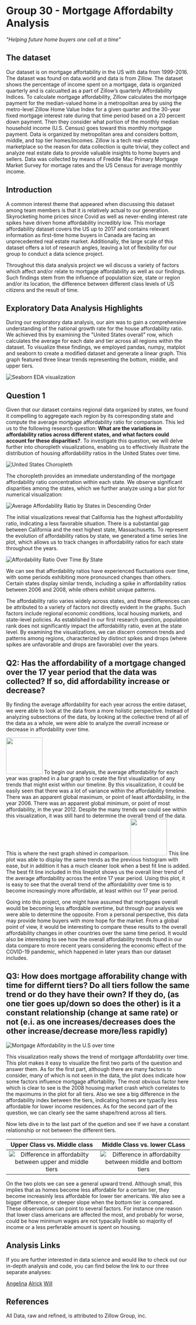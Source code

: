 # Group 30 - Mortgage Affordabilty Analysis

*"Helping future home buyers one cell at a time"*

## The dataset

Our dataset is on mortgage affortability in the US with data from 1999-2016. The dataset was found on data.world and data is from Zillow. The dataset shows the percentage of income spent on a mortgage, data is organized quarterly and is calcualted as a part of Zillow’s quarterly Affordability Indices. To calculate mortgage affordability, Zillow calculates the mortgage payment for the median-valued home in a metropolitan area by using the metro-level Zillow Home Value Index for a given quarter and the 30-year fixed mortgage interest rate during that time period based on a 20 percent down payment. Then they consider what portion of the monthly median household income (U.S. Census) goes toward this monthly mortgage payment. Data is organized by metropolitan area and considers bottom, middle, and top tier homes/incomes. Zillow is a tech real-estate marketplace so the reason for data collection is quite trivial, they collect and analyze real estate data to provide valuable insights to home buyers and sellers. Data was collected by means of Freddie Mac Primary Mortgage Market Survey for mortage rates and the US Census for average monthly income. 

## Introduction

A common interest theme that appeared when discussing this dataset among team members is that it is relatively actual to our generation. Skyrocketing home prices since Covid as well as never-ending interest rate spikes have driven home affordability incredibly low. This mortage affordability dataset covers the US up to 2017 and contains relevant information as first-time home buyers in Canada are facing an unprecedented real estate market. Additionally, the large scale of this dataset offers a lot of research angles, leaving a lot of flexibility for our group to conduct a data science project. 

Throughout this data analysis project we wil discuss a variety of factors which affect and/or relate to mortgage affordability as well as our findings. Such findings stem from the influence of population size, state or region and/or its location, the difference between different class levels of US citizens and the result of time. 

## Exploratory Data Analysis Highlights 

During our exploratory data analysis, our aim was to gain a comprehensive understanding of the national growth rate for the house affordability ratio. We achieved this by examining the "United States overall" row, which calculates the average for each date and tier across all regions within the dataset. To visualize these findings, we employed pandas, numpy, matplot and seaborn to create a modified dataset and generate a linear graph. This graph featured three linear trends representing the bottom, middle, and upper tiers.

![Seaborn EDA visualization](/images/alrick/EDA_tier_affordability.png)

## Question 1

Given that our dataset contains regional data organized by states, we found it compelling to aggregate each region by its corresponding state and compute the average mortgage affordability ratio for comparison. This led us to the following research question: **What are the variations in affordability ratios across different states, and what factors could account for these disparities?**. To investigate this question, we will delve further into choropleth visualizations, enabling us to effectively illustrate the distribution of housing affordabililty ratios in the United States over time.

![United States Choropleth](/images/alrick/chloropleth_byStates.PNG)

The choropleth provides an immediate understanding of the mortgage affordability ratio concentration within each state. We observe significant disparities among the states, which we further analyze using a bar plot for numerical visualization:

![Average Affordability Ratio by States in Descending Order](/images/alrick/affordability_states_barPlot.png)

The initial visualizations reveal that California has the highest affordability ratio, indicating a less favorable situation. There is a substantial gap between California and the next highest state, Massachusetts. To represent the evolution of affordability ratios by state, we generated a time series line plot, which allows us to track changes in affordability ratios for each state throughout the years.

![Affordability Ratio Over Time By State](/images/alrick/affordability_overTime_states_lineChart.png)

We can see that affordability ratios have experienced fluctuations over time, with some periods exhibiting more pronounced changes than others. Certain states display similar trends, including a spike in affordability ratios between 2006 and 2008, while others exhibit unique patterns.

The affordability ratio varies widely across states, and these differences can be attributed to a variety of factors not directly evident in the graphs. Such factors include regional economic conditions, local housing markets, and state-level policies. As established in our first research question, population rank does not significantly impact the affordability ratio, even at the state level. By examining the visualizations, we can discern common trends and patterns among regions, characterized by distinct spikes and drops (where spikes are unfavorable and drops are favorable) over the years.

## Q2: Has the affordability of a mortgage changed over the 17 year period that the data was collected? If so, did affordability increase or decrease?

By finding the average affordability for each year across the entire dataset, we were able to look at the data from a more holistic perspective. Instead of analyzing subsections of the data, by looking at the collective trend of all of the data as a whole, we were able to analyze the overall increase or decrease in affordability over time.

<img src ="images/test.png" width="100px">
To begin our analysis, the average affordability for each year was graphed in a bar graph to create the first visualization of any trends that might exist within our timeline. By this visualization, it could be easily seen that there was a lot of variance within the affordability timeline. There was an apparent global maximum, or point of least affordability, in the year 2006. There was an apparent global minimum, or point of most affordability, in the year 2012. Despite the many trends we could see within this visualization, it was still hard to determine the overall trend of the data. This is where the next graph shined in comparison.


<img src ="images/test.png" width="100px">
This line plot was able to display the same trends as the previous histogram with ease, but in addition it has a much cleaner look when a best fit line is added. The best fit line included in this lineplot shows us the overall liner trend of the average affordability across the entire 17 year period. Using this plot, it is easy to see that the overall trend of the affordability over time is to become increasingly more affordable, at least within our 17 year period.

Going into this project, one might have assumed that mortgages overall would be becoming less affordable overtime, but through our analysis we were able to determine the opposite. From a personal perspective, this data may provide home buyers with more hope for the market. From a global point of view, it would be interesting to compare these results to the overall affordability changes in other countries over the same time period. It would also be interesting to see how the overall affordability trends found in our data compare to more recent years considering the economic effect of the COVID-19 pandemic, which happened in later years than our dataset includes.

## Q3: How does mortgage afforability change with time for differnt tiers? Do all tiers follow the same trend or do they have their own? If they do, (as one tier goes up/down so does the other) is it a constant relationship (change at same rate) or not (e.i. as one increases/decreases does the other increase/decrease more/less rapidly)

![Mortgage Affordability in the U.S over time](images/Will/tiered_timeplot.png)

This visualization really shows the trend of mortgage affordability over time. This plot makes it easy to visualize the first two parts of the question and answer them. As for the first part, although there are many factors to consider, many of which is not seen in the data, the plot does indicate how some factors influence mortgage affortability. The most obvious factor here which is clear to see is the 2008 housing market crash which correlates to the maximums in the plot for all tiers. Also we see a big difference in the affordability index between the tiers, indicating homes are typaclly less affordable for lower income residences. As for the second part of the question, we can clearly see the same shape/trend across all tiers.

Now lets dive in to the last part of the quetion and see if we have a constant relationship or not between the different tiers.

| Upper Class vs. Middle class | Middle Class vs. lower CLass |
|:----------------------------:|:----------------------------:|
![Difference in affordabilty between upper and middle tiers](images/Will/midup_diff.png) | ![Difference in affordabilty between middle and bottom tiers](images/Will/botmid_diff.png)|

On the two plots we can see a general upward trend. Although small, this implies that as homes become less affordable for a certain tier, they become increasinly less affordable for lower tier americans. We also see a bigger difference, or steeper slope when the bottom tier is compared. These observations can point to several factors. For instance one reason that lower class americans are affected the most, and probably for worse, could be how minimum wages are not typacally livable so majority of income or a less perferable amount is spent on housing. 

## Analysis Links

If you are further interested in data science and would like to check out our in-depth analysis and code, you can find below the link to our three separate analyses:

[Angelina](/analysis/analysisAngelina.ipynb)
[Alrick](/analysis/analysisAlrick.ipynb)
[Will](/analysis/analysisWill.ipynb)

## References

All Data, raw and refined, is attributed to Zillow Group, inc.
